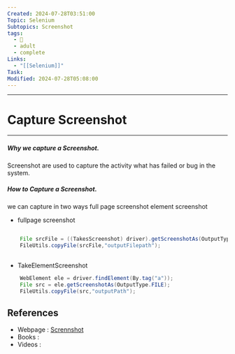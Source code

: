 ```yaml
---
Created: 2024-07-28T03:51:00
Topic: Selenium
Subtopics: Screenshot
tags:
  - 🦋
  - adult
  - complete
Links:
  - "[[Selenium]]"
Task: 
Modified: 2024-07-28T05:08:00
---
```



---

# Capture Screenshot
---

##### Why we capture a Screenshot.

 Screenshot are used to capture the activity what has failed or bug in the system.

##### How to Capture a Screenshot.
 we can capture in two ways full page screenshot element screenshot

- fullpage screenshot
```java

	File srcFile = ((TakesScreenshot) driver).getScreenshotAs(OutputType.FILE);
	FileUtils.copyFile(srcFile,"outputFilepath");
	
```
- TakeElementScreenshot
```java
	WebElement ele = driver.findElement(By.tag("a"));
	File src = ele.getScreenshotAs(OutputType.FILE);
	FileUtils.copyFile(src,"outputPath");
```





## References
- Webpage : [Scrennshot](https://www.selenium.dev/documentation/webdriver/interactions/windows/#:~:text=Copy-,TakeScreenshot,-Used%20to%20capture)
- Books   :
- Videos  :
